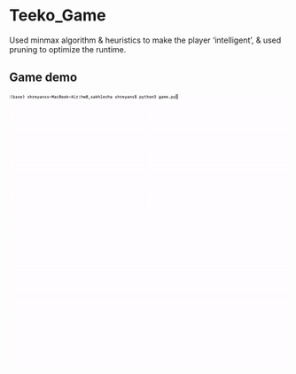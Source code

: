 # Teeko_Game
Used minmax algorithm & heuristics to make the player ‘intelligent’, & used pruning to optimize the runtime.

## Game demo
![Teeko Game Demo](game.gif)
